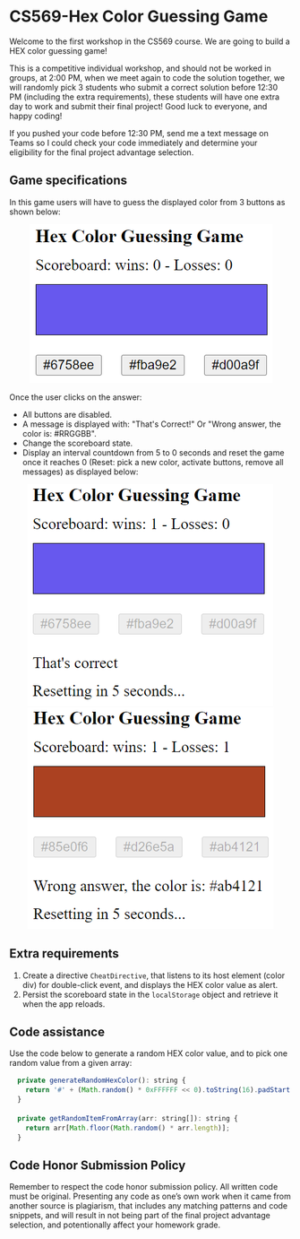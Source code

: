 # CS569-Hex Color Guessing Game
Welcome to the first workshop in the CS569 course. We are going to build a HEX color guessing game!  
  
This is a competitive individual workshop, and should not be worked in groups, at 2:00 PM, when we meet again to code the solution together, we will randomly pick 3 students who submit a correct solution before 12:30 PM (including the extra requirements), these students will have one extra day to work and submit their final project! Good luck to everyone, and happy coding!  
  
If you pushed your code before 12:30 PM, send me a text message on Teams so I could check your code immediately and determine your eligibility for the final project advantage selection.  
  
## Game specifications
In this game users will have to guess the displayed color from 3 buttons as shown below:
<p align="center">
  <img src="./game-snapshot-01.png" />
</p>
  
Once the user clicks on the answer:  
* All buttons are disabled.  
* A message is displayed with: "That's Correct!" Or "Wrong answer, the color is: #RRGGBB".   
* Change the scoreboard state.
* Display an interval countdown from 5 to 0 seconds and reset the game once it reaches 0 (Reset: pick a new color, activate buttons, remove all messages) as displayed below:  
  
<p align="center">
  <img src="./game-snapshot-02.png" />
  <img src="./game-snapshot-03.png" />
</p>
  
## Extra requirements
1. Create a directive `CheatDirective`, that listens to its host element (color div) for double-click event, and displays the HEX color value as alert.
2. Persist the scoreboard state in the `localStorage` object and retrieve it when the app reloads.
  
## Code assistance
Use the code below to generate a random HEX color value, and to pick one random value from a given array:
```js
  private generateRandomHexColor(): string {
    return '#' + (Math.random() * 0xFFFFFF << 0).toString(16).padStart(6, '0');
  }
  
  private getRandomItemFromArray(arr: string[]): string {
    return arr[Math.floor(Math.random() * arr.length)];
  }
```
## Code Honor Submission Policy
Remember to respect the code honor submission policy. All written code must be original. Presenting any code as one’s own work when it came from another source is plagiarism, that includes any matching patterns and code snippets, and will result in not being part of the final project advantage selection, and potentionally affect your homework grade.
